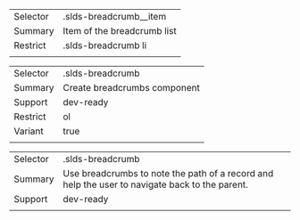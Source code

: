 
|  |  |
|-------|-------|
| Selector | .slds-breadcrumb__item  |
| Summary | Item of the breadcrumb list |
| Restrict | .slds-breadcrumb li |
|  |  |


|  |  |
|-------|-------|
| Selector | .slds-breadcrumb  |
| Summary | Create breadcrumbs component |
| Support | dev-ready |
| Restrict | ol |
| Variant | true |
|  |  |


|  |  |
|-------|-------|
| Selector | .slds-breadcrumb  |
| Summary | Use breadcrumbs to note the path of a record and help the user to navigate back to the parent. |
| Support | dev-ready |
|  |  |

